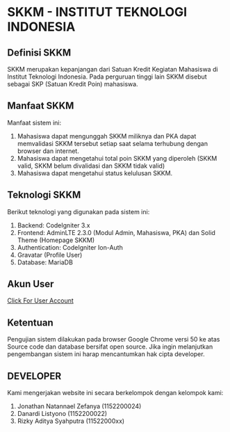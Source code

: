 # SKKM - INSTITUT TEKNOLOGI INDONESIA

## Definisi SKKM
SKKM merupakan kepanjangan dari Satuan Kredit Kegiatan Mahasiswa di Institut Teknologi Indonesia. Pada perguruan tinggi lain SKKM disebut sebagai SKP (Satuan Kredit Poin) mahasiswa.


## Manfaat SKKM
Manfaat sistem ini: <br>
1. Mahasiswa dapat mengunggah SKKM miliknya dan PKA dapat memvalidasi SKKM tersebut setiap saat selama terhubung dengan browser dan internet. <br>
2. Mahasiswa dapat mengetahui total poin SKKM yang diperoleh (SKKM valid, SKKM belum divalidasi dan SKKM tidak valid) <br>
3. Mahasiswa dapat mengetahui status kelulusan SKKM. <br>

## Teknologi SKKM
Berikut teknologi yang digunakan pada sistem ini: <br>
1. Backend: CodeIgniter 3.x <br>
2. Frontend: AdminLTE 2.3.0 (Modul Admin, Mahasiswa, PKA) dan Solid Theme (Homepage SKKM) <br>
3. Authentication: CodeIgniter Ion-Auth <br>
4. Gravatar (Profile User) <br>
5. Database: MariaDB <br>

## Akun User
<a href="https://docs.google.com/spreadsheets/d/1t78o1KQqq_gXtt0_iBsnOobuf8HXL1qo2O4yE0lWV8M/edit?gid=0#gid=0">Click For User Account</a>

## Ketentuan
Pengujian sistem dilakukan pada browser Google Chrome versi 50 ke atas <br>
Source code dan database bersifat open source. Jika ingin melanjutkan pengembangan sistem ini harap mencantumkan hak cipta developer. <br>

## DEVELOPER
Kami mengerjakan website ini secara berkelompok dengan kelompok kami: <br>
1. Jonathan Natannael Zefanya (1152200024)
2. Danardi Listyono (1152200022)
3. Rizky Aditya Syahputra (11522000xx)